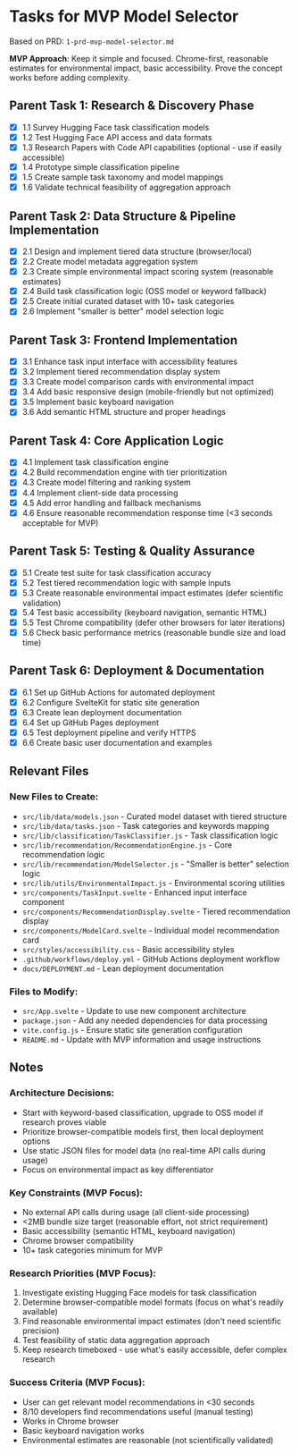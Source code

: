 # Tasks for MVP Model Selector

Based on PRD: `1-prd-mvp-model-selector.md`

**MVP Approach**: Keep it simple and focused. Chrome-first, reasonable estimates for environmental impact, basic accessibility. Prove the concept works before adding complexity.

## Parent Task 1: Research & Discovery Phase
- [x] 1.1 Survey Hugging Face task classification models
- [x] 1.2 Test Hugging Face API access and data formats
- [x] 1.3 Research Papers with Code API capabilities (optional - use if easily accessible)
- [x] 1.4 Prototype simple classification pipeline
- [x] 1.5 Create sample task taxonomy and model mappings
- [x] 1.6 Validate technical feasibility of aggregation approach

## Parent Task 2: Data Structure & Pipeline Implementation
- [x] 2.1 Design and implement tiered data structure (browser/local)
- [x] 2.2 Create model metadata aggregation system
- [x] 2.3 Create simple environmental impact scoring system (reasonable estimates)
- [x] 2.4 Build task classification logic (OSS model or keyword fallback)
- [x] 2.5 Create initial curated dataset with 10+ task categories
- [x] 2.6 Implement "smaller is better" model selection logic

## Parent Task 3: Frontend Implementation
- [x] 3.1 Enhance task input interface with accessibility features
- [x] 3.2 Implement tiered recommendation display system
- [x] 3.3 Create model comparison cards with environmental impact
- [x] 3.4 Add basic responsive design (mobile-friendly but not optimized)
- [x] 3.5 Implement basic keyboard navigation
- [x] 3.6 Add semantic HTML structure and proper headings

## Parent Task 4: Core Application Logic
- [x] 4.1 Implement task classification engine
- [x] 4.2 Build recommendation engine with tier prioritization
- [x] 4.3 Create model filtering and ranking system
- [x] 4.4 Implement client-side data processing
- [x] 4.5 Add error handling and fallback mechanisms
- [x] 4.6 Ensure reasonable recommendation response time (<3 seconds acceptable for MVP)

## Parent Task 5: Testing & Quality Assurance
- [x] 5.1 Create test suite for task classification accuracy
- [x] 5.2 Test tiered recommendation logic with sample inputs
- [x] 5.3 Create reasonable environmental impact estimates (defer scientific validation)
- [x] 5.4 Test basic accessibility (keyboard navigation, semantic HTML)
- [x] 5.5 Test Chrome compatibility (defer other browsers for later iterations)
- [x] 5.6 Check basic performance metrics (reasonable bundle size and load time)

## Parent Task 6: Deployment & Documentation
- [x] 6.1 Set up GitHub Actions for automated deployment
- [x] 6.2 Configure SvelteKit for static site generation
- [x] 6.3 Create lean deployment documentation
- [x] 6.4 Set up GitHub Pages deployment
- [x] 6.5 Test deployment pipeline and verify HTTPS
- [x] 6.6 Create basic user documentation and examples

## Relevant Files

### New Files to Create:
- `src/lib/data/models.json` - Curated model dataset with tiered structure
- `src/lib/data/tasks.json` - Task categories and keywords mapping
- `src/lib/classification/TaskClassifier.js` - Task classification logic
- `src/lib/recommendation/RecommendationEngine.js` - Core recommendation logic
- `src/lib/recommendation/ModelSelector.js` - "Smaller is better" selection logic
- `src/lib/utils/EnvironmentalImpact.js` - Environmental scoring utilities
- `src/components/TaskInput.svelte` - Enhanced input interface component
- `src/components/RecommendationDisplay.svelte` - Tiered recommendation display
- `src/components/ModelCard.svelte` - Individual model recommendation card
- `src/styles/accessibility.css` - Basic accessibility styles
- `.github/workflows/deploy.yml` - GitHub Actions deployment workflow
- `docs/DEPLOYMENT.md` - Lean deployment documentation

### Files to Modify:
- `src/App.svelte` - Update to use new component architecture
- `package.json` - Add any needed dependencies for data processing
- `vite.config.js` - Ensure static site generation configuration
- `README.md` - Update with MVP information and usage instructions

## Notes

### Architecture Decisions:
- Start with keyword-based classification, upgrade to OSS model if research proves viable
- Prioritize browser-compatible models first, then local deployment options
- Use static JSON files for model data (no real-time API calls during usage)
- Focus on environmental impact as key differentiator

### Key Constraints (MVP Focus):
- No external API calls during usage (all client-side processing)
- <2MB bundle size target (reasonable effort, not strict requirement)
- Basic accessibility (semantic HTML, keyboard navigation)
- Chrome browser compatibility
- 10+ task categories minimum for MVP

### Research Priorities (MVP Focus):
1. Investigate existing Hugging Face models for task classification
2. Determine browser-compatible model formats (focus on what's readily available)
3. Find reasonable environmental impact estimates (don't need scientific precision)
4. Test feasibility of static data aggregation approach
5. Keep research timeboxed - use what's easily accessible, defer complex research

### Success Criteria (MVP Focus):
- User can get relevant model recommendations in <30 seconds
- 8/10 developers find recommendations useful (manual testing)
- Works in Chrome browser
- Basic keyboard navigation works
- Environmental estimates are reasonable (not scientifically validated)